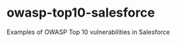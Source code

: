 owasp-top10-salesforce
======================

Examples of OWASP Top 10 vulnerabilities in Salesforce
